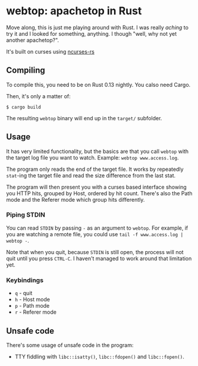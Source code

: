 # webtop: apachetop in Rust

Move along, this is just me playing around with Rust. I was really *aching* to try it and I looked
for something, anything. I though "well, why not yet another apachetop?".

It's built on curses using [ncurses-rs][ncurses-rs]

## Compiling

To compile this, you need to be on Rust 0.13 nightly. You calso need Cargo.

Then, it's only a matter of:

    $ cargo build

The resulting `webtop` binary will end up in the `target/` subfolder.

## Usage

It has very limited functionality, but the basics are that you call `webtop` with the target
log file you want to watch. Example: `webtop www.access.log`.

The program only reads the end of the target file. It works by repeatedly `stat`-ing the target
file and read the size difference from the last stat.

The program will then present you with a curses based interface showing you HTTP hits, grouped
by Host, ordered by hit count. There's also the Path mode and the Referer mode which group hits
differently.

### Piping STDIN

You can read `STDIN` by passing `-` as an argument to `webtop`. For example, if you are watching
a remote file, you could use `tail -f www.access.log | webtop -`.

Note that when you quit, because `STDIN` is still open, the process will not quit until you press
`CTRL-C`. I haven't managed to work around that limitation yet.

### Keybindings

* `q` - quit
* `h` - Host mode
* `p` - Path mode
* `r` - Referer mode

## Unsafe code

There's some usage of unsafe code in the program:

* TTY fiddling with `libc::isatty()`, `libc::fdopen()` and `libc::fopen()`.

[ncurses-rs]: https://github.com/jeaye/ncurses-rs

